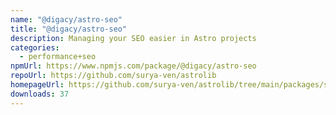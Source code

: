```yaml
---
name: "@digacy/astro-seo"
title: "@digacy/astro-seo"
description: Managing your SEO easier in Astro projects
categories:
  - performance+seo
npmUrl: https://www.npmjs.com/package/@digacy/astro-seo
repoUrl: https://github.com/surya-ven/astrolib
homepageUrl: https://github.com/surya-ven/astrolib/tree/main/packages/seo
downloads: 37
---
```

